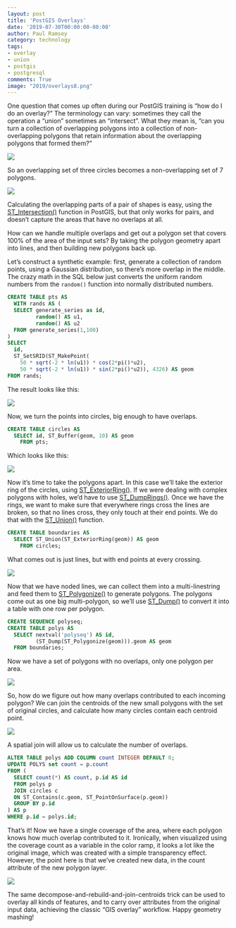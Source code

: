 ```yaml
---
layout: post
title: 'PostGIS Overlays'
date: '2019-07-30T00:00:00-08:00'
author: Paul Ramsey
category: technology
tags:
- overlay
- union
- postgis
- postgresql
comments: True
image: "2019/overlays8.png"
---
```


One question that comes up often during our PostGIS training is “how do I do an overlay?” The terminology can vary: sometimes they call the operation a “union” sometimes an “intersect”. What they mean is, “can you turn a collection of overlapping polygons into a collection of non-overlapping polygons that retain information about the overlapping polygons that formed them?”

<img src="{{ site.images }}/2019/overlays1.png" />

So an overlapping set of three circles becomes a non-overlapping set of 7 polygons. 

<img src="{{ site.images }}/2019/overlays2.png" />

Calculating the overlapping parts of a pair of shapes is easy, using the [ST_Intersection()](https://postgis.net/docs/ST_Intersection.html) function in PostGIS, but that only works for pairs, and doesn’t capture the areas that have no overlaps at all. 

How can we handle multiple overlaps and get out a polygon set that covers 100% of the area of the input sets? By taking the polygon geometry apart into lines, and then building new polygons back up. 

Let’s construct a synthetic example: first, generate a collection of random points, using a Gaussian distribution, so there’s more overlap in the middle. The crazy math in the SQL below just converts the uniform random numbers from the `random()` function into normally distributed numbers.

```sql
CREATE TABLE pts AS
  WITH rands AS (
  SELECT generate_series as id, 
         random() AS u1, 
         random() AS u2 
  FROM generate_series(1,100)
)
SELECT
  id,
  ST_SetSRID(ST_MakePoint(
    50 * sqrt(-2 * ln(u1)) * cos(2*pi()*u2),
    50 * sqrt(-2 * ln(u1)) * sin(2*pi()*u2)), 4326) AS geom
FROM rands;
```

The result looks like this: 

<img src="{{ site.images }}/2019/overlays3.png" />

Now, we turn the points into circles, big enough to have overlaps.

```sql
CREATE TABLE circles AS
  SELECT id, ST_Buffer(geom, 10) AS geom 
    FROM pts;
```

Which looks like this: 

<img src="{{ site.images }}/2019/overlays4.png" />

Now it’s time to take the polygons apart. In this case we’ll take the exterior ring of the circles, using [ST_ExteriorRing()](https://postgis.net/docs/ST_ExteriorRing.html). If we were dealing with complex polygons with holes, we’d have to use [ST_DumpRings()](https://postgis.net/docs/ST_DumpRings.html). Once we have the rings, we want to make sure that everywhere rings cross the lines are broken, so that no lines cross, they only touch at their end points. We do that with the [ST_Union()](https://postgis.net/docs/ST_Union.html) function.

```sql
CREATE TABLE boundaries AS
  SELECT ST_Union(ST_ExteriorRing(geom)) AS geom
    FROM circles;
```

What comes out is just lines, but with end points at every crossing. 

<img src="{{ site.images }}/2019/overlays5.png" />

Now that we have noded lines, we can collect them into a multi-linestring and feed them to [ST_Polygonize()](https://postgis.net/docs/ST_Polygonize.html) to generate polygons. The polygons come out as one big multi-polygon, so we’ll use [ST_Dump()](https://postgis.net/docs/ST_Dump.html) to convert it into a table with one row per polygon.

```sql
CREATE SEQUENCE polyseq;
CREATE TABLE polys AS
  SELECT nextval('polyseq') AS id, 
         (ST_Dump(ST_Polygonize(geom))).geom AS geom
  FROM boundaries;
```

Now we have a set of polygons with no overlaps, only one polygon per area. 

<img src="{{ site.images }}/2019/overlays6.png" />

So, how do we figure out how many overlaps contributed to each incoming polygon? We can join the centroids of the new small polygons with the set of original circles, and calculate how many circles contain each centroid point. 

<img src="{{ site.images }}/2019/overlays7.png" />

A spatial join will allow us to calculate the number of overlaps.

```sql
ALTER TABLE polys ADD COLUMN count INTEGER DEFAULT 0;
UPDATE POLYS set count = p.count
FROM (
  SELECT count(*) AS count, p.id AS id  
  FROM polys p 
  JOIN circles c 
  ON ST_Contains(c.geom, ST_PointOnSurface(p.geom)) 
  GROUP BY p.id
) AS p
WHERE p.id = polys.id;
```

That’s it! Now we have a single coverage of the area, where each polygon knows how much overlap contributed to it. Ironically, when visualized using the coverage count as a variable in the color ramp, it looks a lot like the original image, which was created with a simple transparency effect. However, the point here is that we’ve created new data, in the count attribute of the new polygon layer. 

<img src="{{ site.images }}/2019/overlays8.png" />

The same decompose-and-rebuild-and-join-centroids trick can be used to overlay all kinds of features, and to carry over attributes from the original input data, achieving the classic “GIS overlay” workflow. Happy geometry mashing!


